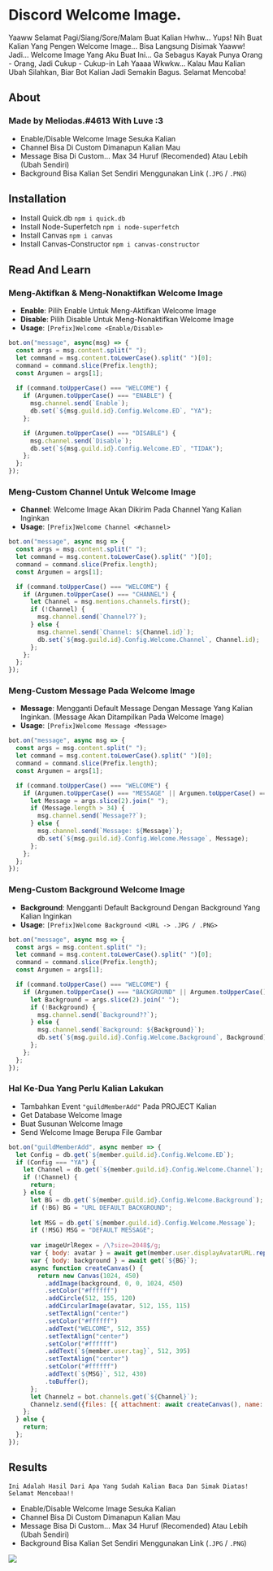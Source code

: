# Discord Welcome Image. 

Yaaww Selamat Pagi/Siang/Sore/Malam Buat Kalian Hwhw... Yups! Nih Buat Kalian Yang Pengen Welcome Image... Bisa Langsung Disimak Yaaww!
Jadi... Welcome Image Yang Aku Buat Ini... Ga Sebagus Kayak Punya Orang - Orang, Jadi Cukup - Cukup-in Lah Yaaaa Wkwkw... Kalau Mau Kalian
Ubah Silahkan, Biar Bot Kalian Jadi Semakin Bagus. Selamat Mencoba!

## About

### Made by Meliodas.#4613 With Luve :3

* Enable/Disable Welcome Image Sesuka Kalian
* Channel Bisa Di Custom Dimanapun Kalian Mau
* Message Bisa Di Custom... Max 34 Huruf (Recomended) Atau Lebih (Ubah Sendiri)
* Background Bisa Kalian Set Sendiri Menggunakan Link (`.JPG` / `.PNG`)

## Installation

* Install Quick.db `npm i quick.db`
* Install Node-Superfetch `npm i node-superfetch`
* Install Canvas `npm i canvas`
* Install Canvas-Constructor `npm i canvas-constructor`

## Read And Learn

### Meng-Aktifkan & Meng-Nonaktifkan Welcome Image

* **Enable**: Pilih Enable Untuk Meng-Aktifkan Welcome Image
* **Disable**: Pilih Disable Untuk Meng-Nonaktifkan Welcome Image
* **Usage**: `[Prefix]Welcome <Enable/Disable>`

```js
bot.on("message", async(msg) => {
  const args = msg.content.split(" ");
  let command = msg.content.toLowerCase().split(" ")[0];
  command = command.slice(Prefix.length);
  const Argumen = args[1];
  
  if (command.toUpperCase() === "WELCOME") {
    if (Argumen.toUpperCase() === "ENABLE") {
      msg.channel.send(`Enable`);
      db.set(`${msg.guild.id}.Config.Welcome.ED`, "YA");
    };

    if (Argumen.toUpperCase() === "DISABLE") {
      msg.channel.send(`Disable`);
      db.set(`${msg.guild.id}.Config.Welcome.ED`, "TIDAK");
    };
  };
});
```

### Meng-Custom Channel Untuk Welcome Image

* **Channel**: Welcome Image Akan Dikirim Pada Channel Yang Kalian Inginkan
* **Usage**: `[Prefix]Welcome Channel <#channel>`

```js
bot.on("message", async msg => {
  const args = msg.content.split(" ");
  let command = msg.content.toLowerCase().split(" ")[0];
  command = command.slice(Prefix.length);
  const Argumen = args[1];

  if (command.toUpperCase() === "WELCOME") {
    if (Argumen.toUpperCase() === "CHANNEL") {
      let Channel = msg.mentions.channels.first();
      if (!Channel) {
        msg.channel.send(`Channel??`);
      } else {
        msg.channel.send(`Channel: ${Channel.id}`);
        db.set(`${msg.guild.id}.Config.Welcome.Channel`, Channel.id);
      };
    };
  };
});
```

### Meng-Custom Message Pada Welcome Image

* **Message**: Mengganti Default Message Dengan Message Yang Kalian Inginkan. (Message Akan Ditampilkan Pada Welcome Image)
* **Usage**: `[Prefix]Welcome Message <Message>`
  
```js
bot.on("message", async msg => {
  const args = msg.content.split(" ");
  let command = msg.content.toLowerCase().split(" ")[0];
  command = command.slice(Prefix.length);
  const Argumen = args[1];

  if (command.toUpperCase() === "WELCOME") {
    if (Argumen.toUpperCase() === "MESSAGE" || Argumen.toUpperCase() === "MSG") {
      let Message = args.slice(2).join(" ");
      if (Message.length > 34) {
        msg.channel.send(`Message??`);
      } else {
        msg.channel.send(`Message: ${Message}`);
        db.set(`${msg.guild.id}.Config.Welcome.Message`, Message);
      };
    };
  };
});
```

### Meng-Custom Background Welcome Image

* **Background**: Mengganti Default Background Dengan Background Yang Kalian Inginkan
* **Usage**: `[Prefix]Welcome Background <URL -> .JPG / .PNG>`
  
```js
bot.on("message", async msg => {
  const args = msg.content.split(" ");
  let command = msg.content.toLowerCase().split(" ")[0];
  command = command.slice(Prefix.length);
  const Argumen = args[1];

  if (command.toUpperCase() === "WELCOME") {
    if (Argumen.toUpperCase() === "BACKGROUND" || Argumen.toUpperCase() === "BG") {
      let Background = args.slice(2).join(" ");
      if (!Background) {
        msg.channel.send(`Background??`);
      } else {
        msg.channel.send(`Background: ${Background}`);
        db.set(`${msg.guild.id}.Config.Welcome.Background`, Background);
      };
    };
  };
});
```

### Hal Ke-Dua Yang Perlu Kalian Lakukan

* Tambahkan Event `"guildMemberAdd"` Pada PROJECT Kalian
* Get Database Welcome Image
* Buat Susunan Welcome Image
* Send Welcome Image Berupa File Gambar

```js
bot.on("guildMemberAdd", async member => {
  let Config = db.get(`${member.guild.id}.Config.Welcome.ED`);
  if (Config === "YA") {
    let Channel = db.get(`${member.guild.id}.Config.Welcome.Channel`);
    if (!Channel) {
      return;
    } else {
      let BG = db.get(`${member.guild.id}.Config.Welcome.Background`);
      if (!BG) BG = "URL DEFAULT BACKGROUND";
      
      let MSG = db.get(`${member.guild.id}.Config.Welcome.Message`);
      if (!MSG) MSG = "DEFAULT MESSAGE";
      
      var imageUrlRegex = /\?size=2048$/g;
      var { body: avatar } = await get(member.user.displayAvatarURL.replace(imageUrlRegex, "?size512"));
      var { body: background } = await get(`${BG}`);
      async function createCanvas() {
        return new Canvas(1024, 450)
          .addImage(background, 0, 0, 1024, 450)
          .setColor("#ffffff")
          .addCircle(512, 155, 120)
          .addCircularImage(avatar, 512, 155, 115)
          .setTextAlign("center")
          .setColor("#ffffff")
          .addText("WELCOME", 512, 355)
          .setTextAlign("center")
          .setColor("#ffffff")
          .addText(`${member.user.tag}`, 512, 395)
          .setTextAlign("center")
          .setColor("#ffffff")
          .addText(`${MSG}`, 512, 430)
          .toBuffer();
      };
      let Channelz = bot.channels.get(`${Channel}`);
      Channelz.send({files: [{ attachment: await createCanvas(), name: "welcome.png" }]});
    };
  } else {
    return;
  };
});
```

## Results

`Ini Adalah Hasil Dari Apa Yang Sudah Kalian Baca Dan Simak Diatas! Selamat Mencobaa!!`

* Enable/Disable Welcome Image Sesuka Kalian
* Channel Bisa Di Custom Dimanapun Kalian Mau
* Message Bisa Di Custom... Max 34 Huruf (Recomended) Atau Lebih (Ubah Sendiri)
* Background Bisa Kalian Set Sendiri Menggunakan Link (`.JPG` / `.PNG`)

<img src="https://cdn.discordapp.com/attachments/684577548381978657/688620806011617314/welcome.png"/>




